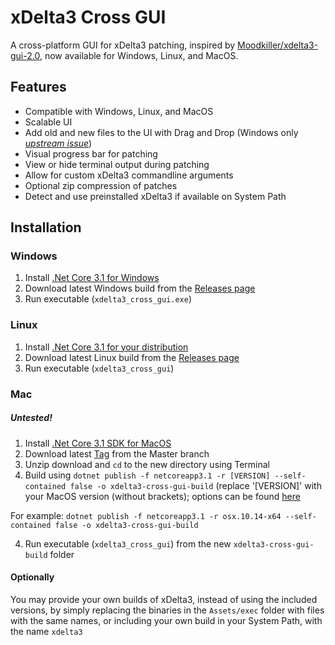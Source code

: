 # xDelta3 Cross GUI
A cross-platform GUI for xDelta3 patching, inspired by [Moodkiller/xdelta3-gui-2.0](https://github.com/Moodkiller/xdelta3-gui-2.0), now available for Windows, Linux, and MacOS.

## Features
- Compatible with Windows, Linux, and MacOS
- Scalable UI
- Add old and new files to the UI with Drag and Drop (Windows only [*upstream issue*](https://github.com/AvaloniaUI/Avalonia/issues/3502))
- Visual progress bar for patching
- View or hide terminal output during patching
- Allow for custom xDelta3 commandline arguments
- Optional zip compression of patches
- Detect and use preinstalled xDelta3 if available on System Path

## Installation
### Windows
1. Install [.Net Core 3.1 for Windows](https://docs.microsoft.com/en-us/dotnet/core/install/windows?tabs=netcore31)
2. Download latest Windows build from the [Releases page](https://github.com/dan0v/xdelta3-cross-gui/releases)
3. Run executable (`xdelta3_cross_gui.exe`)

### Linux
1. Install [.Net Core 3.1 for your distribution](https://docs.microsoft.com/en-us/dotnet/core/install/linux)
2. Download latest Linux build from the [Releases page](https://github.com/dan0v/xdelta3-cross-gui/releases)
3. Run executable (`xdelta3_cross_gui`)

### Mac
##### Untested!
1. Install [.Net Core 3.1 SDK for MacOS](https://docs.microsoft.com/en-us/dotnet/core/install/macos)
2. Download latest [Tag](https://github.com/dan0v/xdelta3-cross-gui/tags) from the Master branch
3. Unzip download and `cd` to the new directory using Terminal
3. Build using `dotnet publish -f netcoreapp3.1 -r [VERSION] --self-contained false -o xdelta3-cross-gui-build` (replace '[VERSION]' with your MacOS version (without brackets); options can be found [here](https://docs.microsoft.com/en-us/dotnet/core/rid-catalog#macos-rids)

For example: `dotnet publish -f netcoreapp3.1 -r osx.10.14-x64 --self-contained false -o xdelta3-cross-gui-build`

4. Run executable (`xdelta3_cross_gui`) from the new `xdelta3-cross-gui-build` folder

#### Optionally
You may provide your own builds of xDelta3, instead of using the included versions, by simply replacing the binaries in the `Assets/exec` folder with files with the same names, or including your own build in your System Path, with the name `xdelta3`
